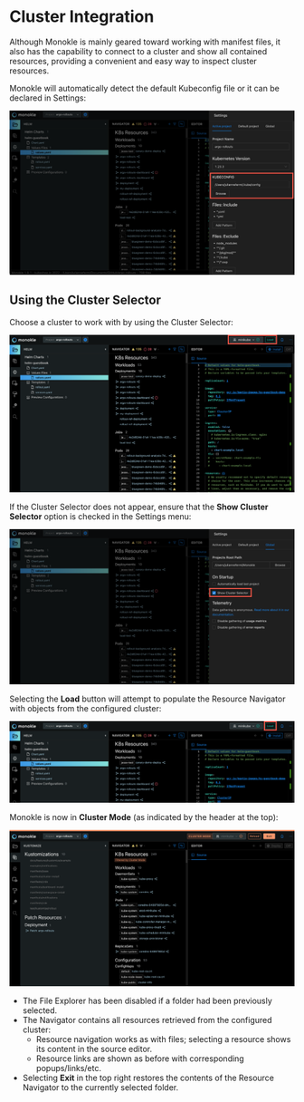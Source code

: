 # Cluster Integration

Although Monokle is mainly geared toward working with manifest files, it also has the capability to connect 
to a cluster and show all contained resources, providing a convenient and easy way to inspect cluster resources.

Monokle will automatically detect the default Kubeconfig file or it can be declared in Settings:

![Kubeconfig Setting](img/kubeconfig-setting-1.9.png)

## **Using the Cluster Selector**

Choose a cluster to work with by using the Cluster Selector:

![Clusters Tab](img/clusters-tab-1.9.png)

If the Cluster Selector does not appear, ensure that the **Show Cluster Selector** option is checked in the Settings menu:

![Cluster Preview](img/cluster-selector-1.9.png)

Selecting the **Load** button will attempt to populate the Resource Navigator with objects from the configured cluster:

![Cluster Preview](img/cluster-preview-1.9.png)

Monokle is now in **Cluster Mode** (as indicated by the header at the top):

![Cluster Preview](img/cluster-preview2-1.9.png)

- The File Explorer has been disabled if a folder had been previously selected.
- The Navigator contains all resources retrieved from the configured cluster:
  - Resource navigation works as with files; selecting a resource shows its content in the source editor.
  - Resource links are shown as before with corresponding popups/links/etc.
- Selecting **Exit** in the top right restores the contents of the Resource Navigator to the currently selected folder.





